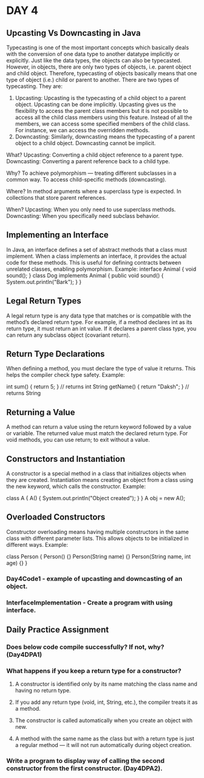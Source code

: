 # DAY 4

## Upcasting Vs Downcasting in Java

Typecasting is one of the most important concepts which basically deals with the conversion of one data type to another datatype implicitly or explicitly.
Just like the data types, the objects can also be typecasted. However, in objects, there are only two types of objects, i.e. parent object and child object. Therefore, typecasting of objects basically means that one type of object (i.e.) child or parent to another. There are two types of typecasting. They are: 
1. Upcasting: Upcasting is the typecasting of a child object to a parent object. Upcasting can be done implicitly. Upcasting gives us the flexibility to access the parent class members but it is not possible to access all the child class members using this feature. Instead of all the members, we can access some specified members of the child class. For instance, we can access the overridden methods.
2. Downcasting: Similarly, downcasting means the typecasting of a parent object to a child object. Downcasting cannot be implicit.

What?
Upcasting: Converting a child object reference to a parent type.
Downcasting: Converting a parent reference back to a child type.

Why?
To achieve polymorphism — treating different subclasses in a common way.
To access child-specific methods (downcasting).

Where?
In method arguments where a superclass type is expected.
In collections that store parent references.

When?
Upcasting: When you only need to use superclass methods.
Downcasting: When you specifically need subclass behavior.

## Implementing an Interface
In Java, an interface defines a set of abstract methods that a class must implement. When a class implements an interface, it provides the actual code for these methods. This is useful for defining contracts between unrelated classes, enabling polymorphism.
Example:
interface Animal { void sound(); }
class Dog implements Animal {
    public void sound() { System.out.println("Bark"); }
}

## Legal Return Types

A legal return type is any data type that matches or is compatible with the method’s declared return type. For example, if a method declares int as its return type, it must return an int value. If it declares a parent class type, you can return any subclass object (covariant return).

## Return Type Declarations

When defining a method, you must declare the type of value it returns. This helps the compiler check type safety. Example:

int sum() { return 5; } // returns int
String getName() { return "Daksh"; } // returns String

## Returning a Value

A method can return a value using the return keyword followed by a value or variable. The returned value must match the declared return type. For void methods, you can use return; to exit without a value.

## Constructors and Instantiation
A constructor is a special method in a class that initializes objects when they are created. Instantiation means creating an object from a class using the new keyword, which calls the constructor. 
Example:

class A { A() { System.out.println("Object created"); } }
A obj = new A();

## Overloaded Constructors
Constructor overloading means having multiple constructors in the same class with different parameter lists. This allows objects to be initialized in different ways. 
Example:

class Person {
    Person() {}
    Person(String name) {}
    Person(String name, int age) {}
}
### Day4Code1 - example of upcasting and downcasting of an object.
### InterfaceImplementation - Create a program with using interface.

## Daily Practice Assignment

### Does below code compile successfully? If not, why? (Day4DPA1)

### What happens if you keep a return type for a constructor?

1. A constructor is identified only by its name matching the class name and having no return type.

2. If you add any return type (void, int, String, etc.), the compiler treats it as a method.

3. The constructor is called automatically when you create an object with new.

4. A method with the same name as the class but with a return type is just a regular method — it will not run automatically during object creation.

### Write a program to display way of calling the second constructor from the first constructor. (Day4DPA2).
